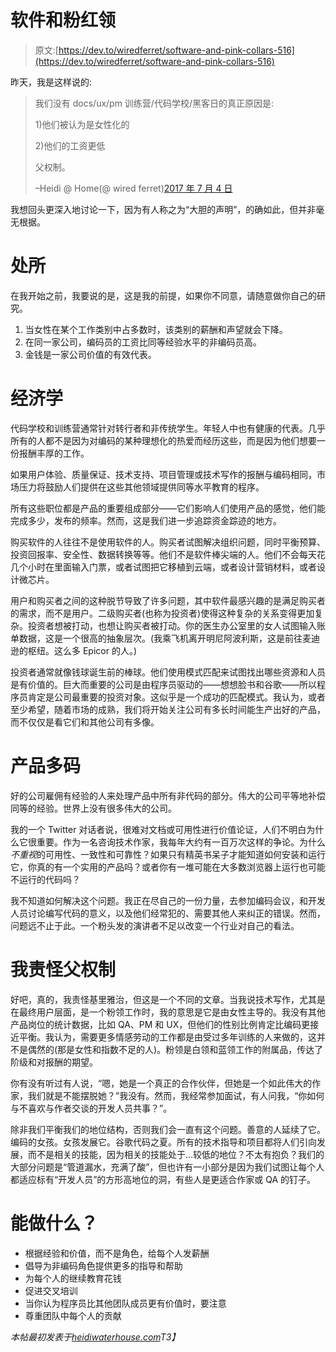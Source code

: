 # 软件和粉红领

> 原文:[https://dev.to/wiredferret/software-and-pink-collars-516](https://dev.to/wiredferret/software-and-pink-collars-516)

昨天，我是这样说的:

> 我们没有 docs/ux/pm 训练营/代码学校/黑客日的真正原因是:
> 
> 1)他们被认为是女性化的
> 
> 2)他们的工资更低
> 
> 父权制。
> 
> –Heidi @ Home(@ wired ferret)[2017 年 7 月 4 日](https://twitter.com/wiredferret/status/882319464896835584)

我想回头更深入地讨论一下，因为有人称之为“大胆的声明”，的确如此，但并非毫无根据。

# 处所

在我开始之前，我要说的是，这是我的前提，如果你不同意，请随意做你自己的研究。

1.  当女性在某个工作类别中占多数时，该类别的薪酬和声望就会下降。
2.  在同一家公司，编码员的工资比同等经验水平的非编码员高。
3.  金钱是一家公司价值的有效代表。

# 经济学

代码学校和训练营通常针对转行者和非传统学生。年轻人中也有健康的代表。几乎所有的人都不是因为对编码的某种理想化的热爱而经历这些，而是因为他们想要一份报酬丰厚的工作。

如果用户体验、质量保证、技术支持、项目管理或技术写作的报酬与编码相同，市场压力将鼓励人们提供在这些其他领域提供同等水平教育的程序。

所有这些职位都是产品的重要组成部分——它们影响人们使用产品的感觉，他们能完成多少，发布的频率。然而，这是我们进一步追踪资金踪迹的地方。

购买软件的人往往不是使用软件的人。购买者试图解决组织问题，同时平衡预算、投资回报率、安全性、数据转换等等。他们不是软件棒尖端的人。他们不会每天花几个小时在里面输入门票，或者试图把它移植到云端，或者设计营销材料，或者设计微芯片。

用户和购买者之间的这种脱节导致了许多问题，其中软件最感兴趣的是满足购买者的需求，而不是用户。二级购买者(也称为投资者)使得这种复杂的关系变得更加复杂。投资者想被打动，也想让购买者被打动。你的医生办公室里的女人试图输入账单数据，这是一个很高的抽象层次。(我乘飞机离开明尼阿波利斯，这是前往麦迪逊的枢纽。这么多 Epicor 的人。)

投资者通常就像钱球诞生前的棒球。他们使用模式匹配来试图找出哪些资源和人员是有价值的。巨大而重要的公司是由程序员驱动的——想想脸书和谷歌——所以程序员肯定是公司最重要的投资对象。这似乎是一个成功的匹配模式。我认为，或者至少希望，随着市场的成熟，我们将开始关注公司有多长时间能生产出好的产品，而不仅仅是看它们和其他公司有多像。

# 产品多码

好的公司雇佣有经验的人来处理产品中所有非代码的部分。伟大的公司平等地补偿同等的经验。世界上没有很多伟大的公司。

我的一个 Twitter 对话者说，很难对文档或可用性进行价值论证，人们不明白为什么它很重要。作为一名咨询技术作家，我每年大约有一百万次这样的争论。为什么*不重视*的可用性、一致性和可靠性？如果只有精英书呆子才能知道如何安装和运行它，你真的有一个实用的产品吗？或者你有一堆可能在大多数浏览器上运行也可能不运行的代码吗？

我不知道如何解决这个问题。我正在尽自己的一份力量，去参加编码会议，和开发人员讨论编写代码的意义，以及他们经常犯的、需要其他人来纠正的错误。然而，问题远不止于此。一个粉头发的演讲者不足以改变一个行业对自己的看法。

# 我责怪父权制

好吧，真的，我责怪基里雅治，但这是一个不同的文章。当我说技术写作，尤其是在最终用户层面，是一个粉领工作时，我的意思是它是由女性主导的。我没有其他产品岗位的统计数据，比如 QA、PM 和 UX，但他们的性别比例肯定比编码更接近平衡。我认为，需要更多情感劳动的工作都是由受过多年训练的人来做的，这并不是偶然的(那是女性和指数不足的人)。粉领是白领和蓝领工作的附属品，传达了阶级和对报酬的期望。

你有没有听过有人说，“嗯，她是一个真正的合作伙伴，但她是一个如此伟大的作家，我们就是不能摆脱她？”我没有。然而，我经常参加面试，有人问我，“你如何与不喜欢与作者交谈的开发人员共事？”。

除非我们平衡我们的地位结构，否则我们会一直有这个问题。善意的人延续了它。编码的女孩。女孩发展它。谷歌代码之夏。所有的技术指导和项目都将人们引向发展，而不是相关的技能，因为相关的技能处于…较低的地位？不太有抱负？我们的大部分问题是“管道漏水，充满了酸”，但也许有一小部分是因为我们试图让每个人都适应标有“开发人员”的方形高地位的洞，有些人是更适合作家或 QA 的钉子。

# 能做什么？

*   根据经验和价值，而不是角色，给每个人发薪酬
*   倡导为非编码角色提供更多的指导和帮助
*   为每个人的继续教育花钱
*   促进交叉培训
*   当你认为程序员比其他团队成员更有价值时，要注意
*   尊重团队中每个人的贡献

*本帖最初发表于[heidiwaterhouse.com](http://www.heidiwaterhouse.com/2017/07/05/software-and-pink-collars/)T3】*